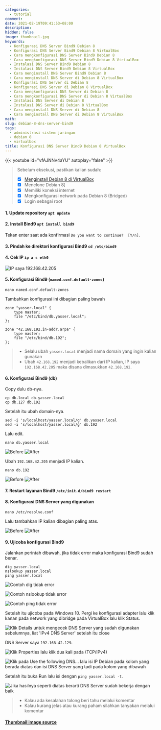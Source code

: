 ```yaml
---
categories:
  - tutorial
comment:
date: 2021-02-19T09:41:53+08:00
description: 
hidden: false
image: thumbnail.jpg
keywords:
  - Konfigurasi DNS Server Bind9 Debian 8
  - Konfigurasi DNS Server Bind9 Debian 8 VirtualBox
  - Cara mengkonfigurasi DNS Server Bind9 Debian 8
  - Cara mengkonfigurasi DNS Server Bind9 Debian 8 VirtualBox
  - Instalasi DNS Server Bind9 Debian 8
  - Instalasi DNS Server Bind9 Debian 8 VirtualBox
  - Cara menginstall DNS Server Bind9 Debian 8
  - Cara menginstall DNS Server di Debian 8 VirtualBox
  - Konfigurasi DNS Server di Debian 8
  - Konfigurasi DNS Server di Debian 8 VirtualBox
  - Cara mengkonfigurasi DNS Server di Debian 8
  - Cara mengkonfigurasi DNS Server di Debian 8 VirtualBox
  - Instalasi DNS Server di Debian 8
  - Instalasi DNS Server di Debian 8 VirtualBox
  - Cara menginstall DNS Server di Debian 8
  - Cara menginstall DNS Server di Debian 8 VirtualBox
math:
slug: debian-8-dns-server-bind9
tags:
  - administrasi sistem jaringan
  - debian 8
  - virtualbox
title: Konfigurasi DNS Server Bind9 Debian 8 VirtualBox
---
```


{{< youtube id="vfAJNNv4aYU" autoplay="false" >}}

> Sebelum eksekusi, pastikan kalian sudah:
> - [x] [Menginstall Debian 8 di VirtualBox](/p/install-debian-8-virtualbox/)
> - [x] Menclone Debian 8]
> - [x] Memiliki koneksi internet
> - [x] Mengkonfigurasi network pada Debian 8 (Bridged)
> - [x] Login sebagai root

#### 1. Update repository `apt update`

#### 2. Install Bind9 `apt install bind9`

Tekan enter saat ada konfirmasi `Do you want to continue?  [Y/n]`.

#### 3. Pindah ke direktori konfigurasi Bind9 `cd /etc/bind9`

#### 4. Cek IP `ip a s eth0`

![IP saya 192.168.42.205](image001.jpg)

#### 5. Konfigurasi Bind9 (`named.conf.default-zones`)

```
nano named.conf.default-zones
```

Tambahkan konfigurasi ini dibagian paling bawah

```
zone "yasser.local" {
    type master;
    file "/etc/bind/db.yasser.local";
};

zone "42.168.192.in-addr.arpa" {
    type master;
    file "/etc/bind/db.192";
};
```

> - Selalu ubah `yasser.local` menjadi nama domain yang ingin kalian gunakan
> - Ubah `42.168.192` menjadi kebalikan dari IP kalian, IP saya `192.168.42.205` maka disana dimasukkan `42.168.192`.

#### 6. Konfigurasi Bind9 (db)

Copy dulu db-nya.

```
cp db.local db.yasser.local
cp db.127 db.192
```

Setelah itu ubah domain-nya.

```
sed -i 's/localhost/yasser.local/g' db.yasser.local
sed -i 's/localhost/yasser.local/g' db.192
```

Lalu edit.

```
nano db.yasser.local
```

![Before](image002.jpg) ![After](image003.jpg)

Ubah `192.168.42.205` menjadi IP kalian.

```
nano db.192
```

![Before](image004.jpg) ![After](image005.jpg)

#### 7. Restart layanan Bind9 `/etc/init.d/bind9 restart`

#### 8. Konfigurasi DNS Server yang digunakan

```
nano /etc/resolve.conf
```

Lalu tambahkan IP kalian dibagian paling atas.

![Before](image006.jpg) ![After](image007.jpg)

#### 9. Ujicoba konfigurasi Bind9

Jalankan perintah dibawah, jika tidak error maka konfigurasi Bind9 sudah benar.

```
dig yasser.local
nslookup yasser.local
ping yasser.local
```

![Contoh dig tidak error](image008.jpg)

![Contoh nslookup tidak error](image009.jpg)

![Contoh ping tidak error](image010.jpg)

Setelah itu ujicoba pada Windows 10. Pergi ke konfigurasi adapter lalu klik kanan pada network yang dibridge pada VirtualBox lalu klik Status.

![Klik Details untuk mengecek DNS Server yang sudah digunakan sebelumnya, liat 'IPv4 DNS Server' setelah itu close](image011.jpg)

DNS Server saya `192.168.42.129`.

![Klik Properties lalu klik dua kali pada (TCP/IPv4)](image012.jpg)

![Klik pada Use the following DNS... lalu isi IP Debian pada kolom yang berada diatas dan isi DNS Server yang tadi pada kolom yang dibawah](image013.jpg)

Setelah itu buka Run lalu isi dengan `ping yasser.local -t`.

![Jika hasilnya seperti diatas berarti DNS Server sudah bekerja dengan baik](image014.jpg)

> - Kalau ada kesalahan tolong beri tahu melalui komentar
> - Kalau kurang jelas atau kurang paham silahkan tanyakan melalui komentar

#### [Thumbnail image source](https://www.zerochan.net/1533595)